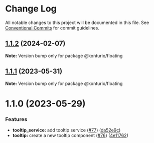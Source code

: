 # Change Log

All notable changes to this project will be documented in this file.
See [Conventional Commits](https://conventionalcommits.org) for commit guidelines.

## [1.1.2](https://github.com/konturio/ui/compare/@konturio/floating@1.1.1...@konturio/floating@1.1.2) (2024-02-07)

**Note:** Version bump only for package @konturio/floating

## [1.1.1](https://github.com/konturio/ui/compare/@konturio/floating@1.1.0...@konturio/floating@1.1.1) (2023-05-31)

**Note:** Version bump only for package @konturio/floating

# 1.1.0 (2023-05-29)

### Features

- **tooltip_service:** add tooltip service ([#77](https://github.com/konturio/ui/issues/77)) ([da52e9c](https://github.com/konturio/ui/commit/da52e9c518c9195d5884c6037ef45ec6ba03b4ba))
- **tooltip:** create a new tooltip component ([#76](https://github.com/konturio/ui/issues/76)) ([4e11762](https://github.com/konturio/ui/commit/4e117628c18e640107172dd47326dda7b80ae24b))
